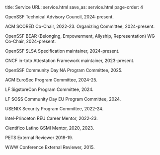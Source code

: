 title: Service
URL: service.html
save_as: service.html
page-order: 4

<div class="left">
<div class="inner">
<p>OpenSSF Technical Advisory Council, 2024-present.
<p>ACM SCORED Co-Chair, 2022-23. Organizing Committee, 2024-present.
<p>OpenSSF BEAR (Belonging, Empowerment, Allyship, Representation) WG Co-Chair, 2024-present.
<p>OpenSSF SLSA Specification maintainer, 2024-present.
<p>CNCF in-toto Attestation Framework maintainer, 2023-present.
<p>OpenSSF Community Day NA Program Committee, 2025.
<p>ACM EuroSec Program Committee, 2024-25.
<p>LF SigstoreCon Program Committee, 2024.
<p>LF SOSS Community Day EU Program Committee, 2024.
<p>USENIX Security Program Committee, 2022-24.
<p>Intel-Princeton REU Career Mentor, 2022-23.
<p>Cientifico Latino GSMI Mentor, 2020, 2023.
<p>PETS External Reviewer 2018-19.
<p>WWW Conference External Reviewer, 2015.
</div>
</div>